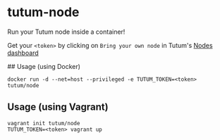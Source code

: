 # tutum-node

Run your Tutum node inside a container!

Get your `<token>` by clicking on `Bring your own node` in Tutum's [Nodes dashboard](https://dashboard.tutum.co/node/cluster/list/)

## Usage (using Docker)

	docker run -d --net=host --privileged -e TUTUM_TOKEN=<token> tutum/node

## Usage (using Vagrant)

	vagrant init tutum/node
	TUTUM_TOKEN=<token> vagrant up
